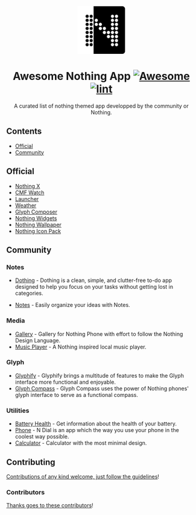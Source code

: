 <div align="center">

<!-- image -->

<a href="" target="_blank" rel="noopener noreferrer">
  <img src="https://github.com/Ni-g-3l/awesome-nothing-app/blob/main/media/nothing_logo.png" width="25%"/>
</a>

<!-- title -->

<!--lint ignore no-dead-urls-->

# Awesome Nothing App [![Awesome](https://awesome.re/badge.svg)](https://awesome.re)[![lint](https://github.com/Ni-g-3l/awesome-nothing-app/actions/workflows/lint.yaml/badge.svg)](https://github.com/Ni-g-3l/awesome-nothing-app/actions/workflows/lint.yaml)

<!-- subtitle -->

A curated list of nothing themed app developped by the community or Nothing.

</div>

<!-- TOC -->

## Contents

- [Official](#official)
- [Community](#community)

<!-- CONTENT -->

## Official

- [Nothing X](https://play.google.com/store/apps/details?id=com.nothing.smartcenter)
- [CMF Watch](https://play.google.com/store/apps/details?id=com.nothing.cmf.watch)
- [Launcher](https://play.google.com/store/apps/details?id=com.nothing.launcher)
- [Weather](https://play.google.com/store/apps/details?id=com.nothing.weather)
- [Glyph Composer](https://play.google.com/store/apps/details?id=com.nothing.glyph.composer)
- [Nothing Widgets](https://play.google.com/store/apps/details?id=com.nothing.hearthstone)
- [Nothing Wallpaper](https://play.google.com/store/apps/details?id=com.nothing.wallpaper)
- [Nothing Icon Pack](https://play.google.com/store/apps/details?id=com.nothing.icon)

## Community

### Notes

- [Dothing](https://play.google.com/store/apps/details?id=com.firstyogi.dothing) - Dothing is a clean, simple, and clutter-free to-do app designed to help you focus on your tasks without getting lost in categories.

- [Notes](https://play.google.com/store/apps/details?id=com.monospace.notes) - Easily organize your ideas with Notes.


### Media

- [Gallery](https://github.com/jerichoi224/Nothing-Gallery) - Gallery for Nothing Phone with effort to follow the Nothing Design Language.
- [Music Player](https://github.com/MissingCore/Music) - A Nothing inspired local music player.



### Glyph

- [Glyphify](https://play.google.com/store/apps/details?id=com.frank.glyphify) - Glyphify brings a multitude of features to make the Glyph interface more functional and enjoyable.
- [Glyph Compass](https://play.google.com/store/apps/details?id=com.JayKayCooperations.glyph_compass) - Glyph Compass uses the power of Nothing phones' glyph interface to serve as a functional compass.


### Utilities

- [Battery Health](https://play.google.com/store/apps/details?id=com.monospace.battery) - Get information about the health of your battery.
- [Phone](https://play.google.com/store/apps/details?id=com.hearthborn.studios.ndial) - N Dial is an app which the way you use your phone in the coolest way possible.
- [Calculator](https://play.google.com/store/apps/details?id=com.hearthborn.studios.ncalc) - Calculator with the most minimal design.

<!-- END CONTENT -->

## Contributing

[Contributions of any kind welcome, just follow the guidelines](contributing.md)!

### Contributors

[Thanks goes to these contributors](https://github.com/Ni-g-3l/awesome-nothing-app/graphs/contributors)!
